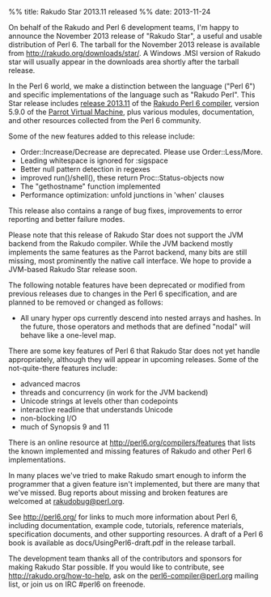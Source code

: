 %% title: Rakudo Star 2013.11 released
%% date: 2013-11-24

<p>On behalf of the Rakudo and Perl 6 development teams, I'm happy to announce the November 2013 release of "Rakudo Star", a useful and usable distribution of Perl 6. The tarball for the November 2013 release is available from <a href="http://rakudo.org/downloads/star/">http://rakudo.org/downloads/star/</a>. A Windows .MSI version of Rakudo star will usually appear in the downloads area shortly after the tarball release.</p>

<p>In the Perl 6 world, we make a distinction between the language ("Perl 6") and specific implementations of the language such as "Rakudo Perl". This Star release includes <a href="https://github.com/rakudo/rakudo/blob/nom/docs/announce/2013.11.md">release 2013.11</a> of the <a href="http://github.com/rakudo/rakudo">Rakudo Perl 6 compiler</a>, version 5.9.0 of the <a href="http://parrot.org">Parrot Virtual Machine</a>, plus various modules, documentation, and other resources collected from the Perl 6 community.</p>

<p>Some of the new features added to this release include:</p>

<ul>
<li>Order::Increase/Decrease are deprecated.  Please use Order::Less/More.</li>
<li>Leading whitespace is ignored for :sigspace</li>
<li>Better null pattern detection in regexes</li>
<li>improved run()/shell(), these return Proc::Status-objects now</li>
<li>The "gethostname" function implemented</li>
<li>Performance optimization: unfold junctions in 'when' clauses</li>
</ul>

<p>This release also contains a range of bug fixes, improvements to error reporting and better failure modes.</p>

<p>Please note that this release of Rakudo Star does not support the JVM backend from the Rakudo compiler. While the JVM backend mostly implements the same features as the Parrot backend, many bits are still missing, most prominently the native call interface.  We hope to provide a JVM-based Rakudo Star release soon.</p>

<p>The following notable features have been deprecated or modified from previous releases due to changes in the Perl 6 specification, and are planned to be removed or changed as follows:</p>

<ul>
<li>All unary hyper ops currently descend into nested arrays and hashes. In the future, those operators and methods that are defined "nodal" will behave like a one-level map.</li>
</ul>

<p>There are some key features of Perl 6 that Rakudo Star does not yet handle appropriately, although they will appear in upcoming releases.  Some of the not-quite-there features include:</p>

<ul>
<li>advanced macros</li>
<li>threads and concurrency (in work for the JVM backend)</li>
<li>Unicode strings at levels other than codepoints</li>
<li>interactive readline that understands Unicode</li>
<li>non-blocking I/O</li>
<li>much of Synopsis 9 and 11</li>
</ul>

<p>There is an online resource at <a href="http://perl6.org/compilers/features">http://perl6.org/compilers/features</a> that lists the known implemented and missing features of Rakudo and other Perl 6 implementations.</p>

<p>In many places we've tried to make Rakudo smart enough to inform the programmer that a given feature isn't implemented, but there are many that we've missed. Bug reports about missing and broken features are welcomed at <a href="mailto:rakudobug@perl.org">rakudobug@perl.org</a>.</p> <p>See <a href="http://perl6.org/">http://perl6.org/</a> for links to much more information about Perl 6, including documentation, example code, tutorials, reference materials, specification documents, and other supporting resources. A draft of a Perl 6 book is available as docs/UsingPerl6-draft.pdf in the release tarball.</p>

<p>The development team thanks all of the contributors and sponsors for making Rakudo Star possible. If you would like to contribute, see <a href="http://rakudo.org/how-to-help">http://rakudo.org/how-to-help</a>, ask on the <a href="mailto:perl6-compiler@perl.org">perl6-compiler@perl.org</a> mailing list, or join us on IRC #perl6 on freenode.</p>
